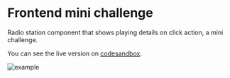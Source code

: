 # Frontend mini challenge
Radio station component that shows playing details on click action, a mini challenge.

You can see the live version on [codesandbox](https://codesandbox.io/s/mini-frontend-challenge-icyug?file=/src/index.js).

![example](https://i.imgur.com/Lvj5xSg.gif)
